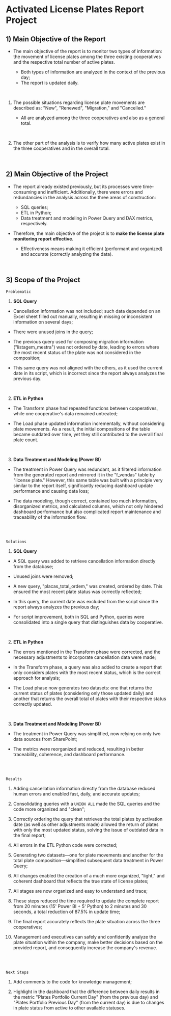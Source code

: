 # Activated License Plates Report Project

## 1) Main Objective of the Report

- The main objective of the report is to monitor two types of information: the movement of license plates among the three existing cooperatives and the respective total number of active plates.

    - Both types of information are analyzed in the context of the previous day;
    - The report is updated daily.

<br>

1) The possible situations regarding license plate movements are described as: "New", "Renewed", "Migration," and "Cancelled."

    - All are analyzed among the three cooperatives and also as a general total.

<br>

2) The other part of the analysis is to verify how many active plates exist in the three cooperatives and in the overall total.

<br>

## 2) Main Objective of the Project

- The report already existed previously, but its processes were time-consuming and inefficient. Additionally, there were errors and redundancies in the analysis across the three areas of construction: 
    - SQL queries;
    - ETL in Python;
    - Data treatment and modeling in Power Query and DAX metrics, respectively.

- Therefore, the main objective of the project is to **make the license plate monitoring report effective**.
    
    - Effectiveness means making it efficient (performant and organized) and accurate (correctly analyzing the data).

<br>

## 3) Scope of the Project

    Problematic

1) **SQL Query**
- Cancellation information was not included; such data depended on an Excel sheet filled out manually, resulting in missing or inconsistent information on several days;

- There were unused joins in the query;

- The previous query used for composing migration information ("listagem_mestra") was not ordered by date, leading to errors where the most recent status of the plate was not considered in the composition;

- This same query was not aligned with the others, as it used the current date in its script, which is incorrect since the report always analyzes the previous day.

<br>

2) **ETL in Python**
- The Transform phase had repeated functions between cooperatives, while one cooperative's data remained untreated;

- The Load phase updated information incrementally, without considering plate movements. As a result, the initial compositions of the table became outdated over time, yet they still contributed to the overall final plate count.

<br>

3) **Data Treatment and Modeling (Power BI)**
- The treatment in Power Query was redundant, as it filtered information from the generated report and mirrored it in the "f_vendas" table by "license plate." However, this same table was built with a principle very similar to the report itself, significantly reducing dashboard update performance and causing data loss;

- The data modeling, though correct, contained too much information, disorganized metrics, and calculated columns, which not only hindered dashboard performance but also complicated report maintenance and traceability of the information flow.

<br><br>

    Solutions

1) **SQL Query**
- A SQL query was added to retrieve cancellation information directly from the database;

- Unused joins were removed;

- A new query, "placas_total_ordem," was created, ordered by date. This ensured the most recent plate status was correctly reflected;

- In this query, the current date was excluded from the script since the report always analyzes the previous day;

- For script improvement, both in SQL and Python, queries were consolidated into a single query that distinguishes data by cooperative.

<br>

2) **ETL in Python**
- The errors mentioned in the Transform phase were corrected, and the necessary adjustments to incorporate cancellation data were made;

- In the Transform phase, a query was also added to create a report that only considers plates with the most recent status, which is the correct approach for analysis;

- The Load phase now generates two datasets: one that returns the current status of plates (considering only those updated daily) and another that returns the overall total of plates with their respective status correctly updated.

<br>

3) **Data Treatment and Modeling (Power BI)**
- The treatment in Power Query was simplified, now relying on only two data sources from SharePoint;

- The metrics were reorganized and reduced, resulting in better traceability, coherence, and dashboard performance.

<br><br>

    Results

1) Adding cancellation information directly from the database reduced human errors and enabled fast, daily, and accurate updates;

2) Consolidating queries with a `UNION ALL` made the SQL queries and the code more organized and "clean";

3) Correctly ordering the query that retrieves the total plates by activation date (as well as other adjustments made) allowed the return of plates with only the most updated status, solving the issue of outdated data in the final report;

4) All errors in the ETL Python code were corrected;

5) Generating two datasets—one for plate movements and another for the total plate composition—simplified subsequent data treatment in Power Query;

6) All changes enabled the creation of a much more organized, "light," and coherent dashboard that reflects the true state of license plates;

7) All stages are now organized and easy to understand and trace;

8) These steps reduced the time required to update the complete report from 20 minutes (15' Power BI + 5' Python) to 2 minutes and 30 seconds, a total reduction of 87.5% in update time;

9) The final report accurately reflects the plate situation across the three cooperatives;

10) Management and executives can safely and confidently analyze the plate situation within the company, make better decisions based on the provided report, and consequently increase the company's revenue.

<br><br>

    Next Steps

1) Add comments to the code for knowledge management;

2) Highlight in the dashboard that the difference between daily results in the metric "Plates Portfolio Current Day" (from the previous day) and "Plates Portfolio Previous Day" (from the current day) is due to changes in plate status from active to other available statuses. 

